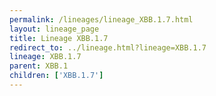 ```yaml
---
permalink: /lineages/lineage_XBB.1.7.html
layout: lineage_page
title: Lineage XBB.1.7
redirect_to: ../lineage.html?lineage=XBB.1.7
lineage: XBB.1.7
parent: XBB.1
children: ['XBB.1.7']
---
```

